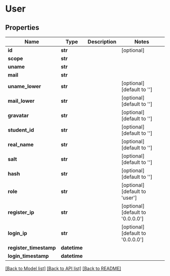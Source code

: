 # User

## Properties
Name | Type | Description | Notes
------------ | ------------- | ------------- | -------------
**id** | **str** |  | [optional] 
**scope** | **str** |  | 
**uname** | **str** |  | 
**mail** | **str** |  | 
**uname_lower** | **str** |  | [optional] [default to '']
**mail_lower** | **str** |  | [optional] [default to '']
**gravatar** | **str** |  | [optional] [default to '']
**student_id** | **str** |  | [optional] [default to '']
**real_name** | **str** |  | [optional] [default to '']
**salt** | **str** |  | [optional] [default to '']
**hash** | **str** |  | [optional] [default to '']
**role** | **str** |  | [optional] [default to 'user']
**register_ip** | **str** |  | [optional] [default to '0.0.0.0']
**login_ip** | **str** |  | [optional] [default to '0.0.0.0']
**register_timestamp** | **datetime** |  | 
**login_timestamp** | **datetime** |  | 

[[Back to Model list]](../README.md#documentation-for-models) [[Back to API list]](../README.md#documentation-for-api-endpoints) [[Back to README]](../README.md)


